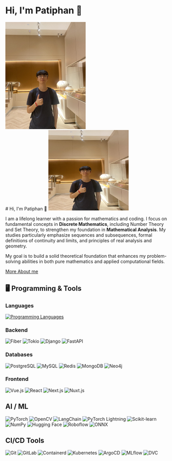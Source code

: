 # Hi, I'm Patiphan 👋
<div>
    <img src="./TH_1.jpg" alt="Me" width="250"/>
</div>
# Hi, I'm Patiphan 👋

<img src="TH_1.jpg" alt="Me" width="250" height="250"/>

I am a lifelong learner with a passion for mathematics and coding. I focus on fundamental concepts in **Discrete Mathematics**, including Number Theory and Set Theory, to strengthen my foundation in **Mathematical Analysis**. My studies particularly emphasize sequences and subsequences, formal definitions of continuity and limits, and principles of real analysis and geometry.

My goal is to build a solid theoretical foundation that enhances my problem-solving abilities in both pure mathematics and applied computational fields.

[More About me](https://me-v2-orpin.vercel.app/)

## 🖥 Programming & Tools
### Languages
[![Programming Languages](https://skillicons.dev/icons?i=go,python,rust,c,cpp,haskell,bash,js,ts&perline=9)](https://skillicons.dev)

### Backend
![Fiber](https://img.shields.io/badge/Fiber-00BFFF?style=for-the-badge&logo=go&logoColor=white)
![Tokio](https://img.shields.io/badge/Tokio-000000?style=for-the-badge&logo=rust&logoColor=white)
![Django](https://img.shields.io/badge/Django-092E20?style=for-the-badge&logo=django&logoColor=white)
![FastAPI](https://img.shields.io/badge/FastAPI-009688?style=for-the-badge&logo=fastapi&logoColor=white)


### Databases
![PostgreSQL](https://img.shields.io/badge/PostgreSQL-336791?style=for-the-badge&logo=postgresql&logoColor=white)
![MySQL](https://img.shields.io/badge/MySQL-4479A1?style=for-the-badge&logo=mysql&logoColor=white)
![Redis](https://img.shields.io/badge/Redis-DC382D?style=for-the-badge&logo=redis&logoColor=white)
![MongoDB](https://img.shields.io/badge/MongoDB-47A248?style=for-the-badge&logo=mongodb&logoColor=white)
![Neo4j](https://img.shields.io/badge/Neo4j-005C5C?style=for-the-badge&logo=neo4j&logoColor=white)

### Frontend
![Vue.js](https://img.shields.io/badge/Vue.js-4FC08D?style=for-the-badge&logo=vuedotjs&logoColor=white)
![React](https://img.shields.io/badge/React-61DAFB?style=for-the-badge&logo=react&logoColor=black)
![Next.js](https://img.shields.io/badge/Next.js-000000?style=for-the-badge&logo=nextdotjs&logoColor=white)
![Nuxt.js](https://img.shields.io/badge/Nuxt.js-00DC82?style=for-the-badge&logo=nuxtdotjs&logoColor=white)

## AI / ML
![PyTorch](https://img.shields.io/badge/PyTorch-EE4C2C?style=for-the-badge&logo=pytorch&logoColor=white)
![OpenCV](https://img.shields.io/badge/OpenCV-5C3EE8?style=for-the-badge&logo=opencv&logoColor=white)
![LangChain](https://img.shields.io/badge/LangChain-1C3C3C?style=for-the-badge&logoColor=white)
![PyTorch Lightning](https://img.shields.io/badge/PyTorch_Lightning-792EE5?style=for-the-badge&logoColor=white)
![Scikit-learn](https://img.shields.io/badge/scikit--learn-F7931E?style=for-the-badge&logo=scikit-learn&logoColor=white)
![NumPy](https://img.shields.io/badge/NumPy-013243?style=for-the-badge&logo=numpy&logoColor=white)
![Hugging Face](https://img.shields.io/badge/🤗_Hugging_Face-FFCC33?style=for-the-badge&logoColor=black)
![Roboflow](https://img.shields.io/badge/Roboflow-5A31F4?style=for-the-badge&logoColor=white)
![ONNX](https://img.shields.io/badge/ONNX-005CED?style=for-the-badge&logo=onnx&logoColor=white)

## CI/CD Tools
![Git](https://img.shields.io/badge/Git-F05032?style=for-the-badge&logo=git&logoColor=white)
![GitLab](https://img.shields.io/badge/GitLab-FC6D26?style=for-the-badge&logo=gitlab&logoColor=white)
![Containerd](https://img.shields.io/badge/Containerd-326CE5?style=for-the-badge&logoColor=white)
![Kubernetes](https://img.shields.io/badge/Kubernetes-326CE5?style=for-the-badge&logo=kubernetes&logoColor=white)
![ArgoCD](https://img.shields.io/badge/ArgoCD-EF7B4D?style=for-the-badge&logoColor=white)
![MLflow](https://img.shields.io/badge/MLflow-0194E2?style=for-the-badge&logo=mlflow&logoColor=white)
![DVC](https://img.shields.io/badge/DVC-13ADC7?style=for-the-badge&logo=dvc&logoColor=white)
